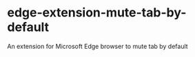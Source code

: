 # edge-extension-mute-tab-by-default
An extension for Microsoft Edge browser to mute tab by default
